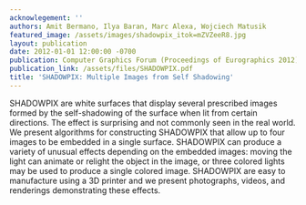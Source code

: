 ```yaml
---
acknowlegement: ''
authors: Amit Bermano, Ilya Baran, Marc Alexa, Wojciech Matusik
featured_image: /assets/images/shadowpix_itok=mZVZeeR8.jpg
layout: publication
date: 2012-01-01 12:00:00 -0700
publication: Computer Graphics Forum (Proceedings of Eurographics 2012)
publication_link: /assets/files/SHADOWPIX.pdf
title: 'SHADOWPIX: Multiple Images from Self Shadowing'
---
```


SHADOWPIX are white surfaces that display several prescribed images formed by the self-shadowing of the surface when lit from certain directions. The effect is surprising and not commonly seen in the real world. We present algorithms for constructing SHADOWPIX that allow up to four images to be embedded in a single surface. SHADOWPIX can produce a variety of unusual effects depending on the embedded images: moving the light can animate or relight the object in the image, or three colored lights may be used to produce a single colored image. SHADOWPIX are easy to manufacture using a 3D printer and we present photographs, videos, and renderings demonstrating these effects.
